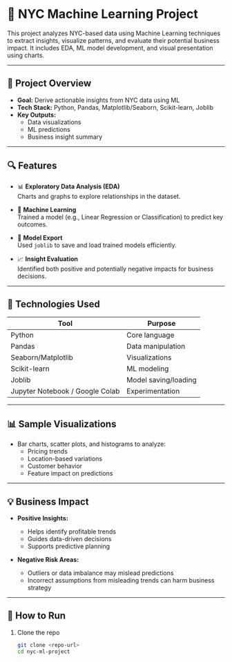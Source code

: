 # 🗽 NYC Machine Learning Project

This project analyzes NYC-based data using Machine Learning techniques to extract insights, visualize patterns, and evaluate their potential business impact. It includes EDA, ML model development, and visual presentation using charts.

---

## 📌 Project Overview

- **Goal:** Derive actionable insights from NYC data using ML
- **Tech Stack:** Python, Pandas, Matplotlib/Seaborn, Scikit-learn, Joblib
- **Key Outputs:**
  - Data visualizations
  - ML predictions
  - Business insight summary

---

## 🔍 Features

- 📊 **Exploratory Data Analysis (EDA)**  
  Charts and graphs to explore relationships in the dataset.

- 🤖 **Machine Learning**  
  Trained a model (e.g., Linear Regression or Classification) to predict key outcomes.

- 📁 **Model Export**  
  Used `joblib` to save and load trained models efficiently.

- 📈 **Insight Evaluation**  
  Identified both positive and potentially negative impacts for business decisions.

---

## 🧰 Technologies Used

| Tool | Purpose |
|------|---------|
| Python | Core language |
| Pandas | Data manipulation |
| Seaborn/Matplotlib | Visualizations |
| Scikit-learn | ML modeling |
| Joblib | Model saving/loading |
| Jupyter Notebook / Google Colab | Experimentation |

---

## 📊 Sample Visualizations

- Bar charts, scatter plots, and histograms to analyze:
  - Pricing trends
  - Location-based variations
  - Customer behavior
  - Feature impact on predictions

---

## 💡 Business Impact

- **Positive Insights:**
  - Helps identify profitable trends
  - Guides data-driven decisions
  - Supports predictive planning

- **Negative Risk Areas:**
  - Outliers or data imbalance may mislead predictions
  - Incorrect assumptions from misleading trends can harm business strategy

---

## 🧪 How to Run

1. Clone the repo  
   ```bash
   git clone <repo-url>
   cd nyc-ml-project
